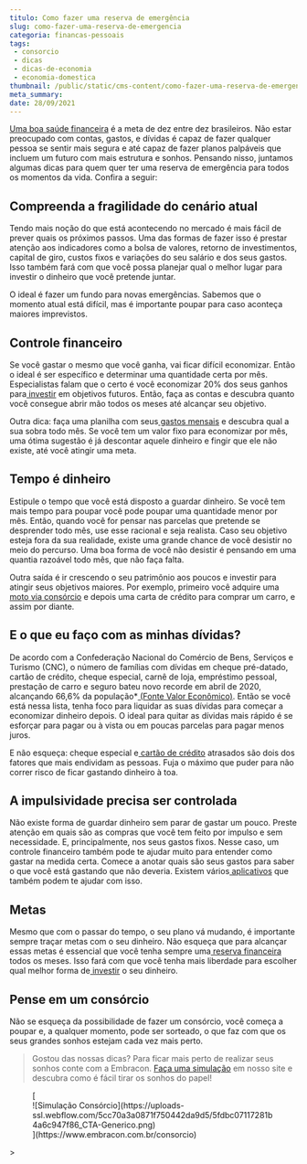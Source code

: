 ```yaml
---
titulo: Como fazer uma reserva de emergência
slug: como-fazer-uma-reserva-de-emergencia
categoria: financas-pessoais
tags:
 - consorcio
 - dicas
 - dicas-de-economia
 - economia-domestica
thumbnail: /public/static/cms-content/como-fazer-uma-reserva-de-emergencia.jpg
meta_summary: 
date: 28/09/2021
---
```

[Uma boa saúde financeira](https://www.embracon.com.br/blog/guia-de-como-manter-sua-saude-financeira-saudavel) é a meta de dez entre dez brasileiros. Não estar preocupado com contas, gastos, e dívidas é capaz de fazer qualquer pessoa se sentir mais segura e até capaz de fazer planos palpáveis que incluem um futuro com mais estrutura e sonhos. Pensando nisso, juntamos algumas dicas para quem quer ter uma reserva de emergência para todos os momentos da vida. Confira a seguir:

Compreenda a fragilidade do cenário atual
-----------------------------------------

Tendo mais noção do que está acontecendo no mercado é mais fácil de prever quais os próximos passos. Uma das formas de fazer isso é prestar atenção aos indicadores como a bolsa de valores, retorno de investimentos, capital de giro, custos fixos e variações do seu salário e dos seus gastos. Isso também fará com que você possa planejar qual o melhor lugar para investir o dinheiro que você pretende juntar.

O ideal é fazer um fundo para novas emergências. Sabemos que o momento atual está difícil, mas é importante poupar para caso aconteça maiores imprevistos.

Controle financeiro
-------------------

Se você gastar o mesmo que você ganha, vai ficar difícil economizar. Então o ideal é ser específico e determinar uma quantidade certa por mês. Especialistas falam que o certo é você economizar 20% dos seus ganhos para[ investir](https://www.embracon.com.br/blog/quais-sao-os-melhores-tipos-de-investimentos-atualmente-confira) em objetivos futuros. Então, faça as contas e descubra quanto você consegue abrir mão todos os meses até alcançar seu objetivo.

Outra dica: faça uma planilha com seus[ gastos mensais](https://www.embracon.com.br/blog/como-identificar-e-eliminar-gastos-desnecessarios) e descubra qual a sua sobra todo mês. Se você tem um valor fixo para economizar por mês, uma ótima sugestão é já descontar aquele dinheiro e fingir que ele não existe, até você atingir uma meta.

Tempo é dinheiro
----------------

Estipule o tempo que você está disposto a guardar dinheiro. Se você tem mais tempo para poupar você pode poupar uma quantidade menor por mês. Então, quando você for pensar nas parcelas que pretende se desprender todo mês, use esse racional e seja realista. Caso seu objetivo esteja fora da sua realidade, existe uma grande chance de você desistir no meio do percurso. Uma boa forma de você não desistir é pensando em uma quantia razoável todo mês, que não faça falta.

Outra saída é ir crescendo o seu patrimônio aos poucos e investir para atingir seus objetivos maiores. Por exemplo, primeiro você adquire uma[ moto via consórcio](https://www.embracon.com.br/blog/guia-completo-de-como-comprar-uma-moto-com-consorcio) e depois uma carta de crédito para comprar um carro, e assim por diante.

E o que eu faço com as minhas dívidas?
--------------------------------------

De acordo com a Confederação Nacional do Comércio de Bens, Serviços e Turismo (CNC), o número de famílias com dívidas em cheque pré-datado, cartão de crédito, cheque especial, carnê de loja, empréstimo pessoal, prestação de carro e seguro bateu novo recorde em abril de 2020, alcançando 66,6% da população\*[ (Fonte Valor Econômico)](https://valor.globo.com/brasil/noticia/2020/04/14/numero-de-endividados-bate-novo-recorde-em-abril-diz-cnc.ghtml). Então se você está nessa lista, tenha foco para liquidar as suas dívidas para começar a economizar dinheiro depois. O ideal para quitar as dívidas mais rápido é se esforçar para pagar ou à vista ou em poucas parcelas para pagar menos juros.

E não esqueça: cheque especial e[ cartão de crédito](https://www.embracon.com.br/blog/divida-de-cartao-de-credito-como-sair-dela-e-nao-entrar-mais) atrasados são dois dos fatores que mais endividam as pessoas. Fuja o máximo que puder para não correr risco de ficar gastando dinheiro à toa.

A impulsividade precisa ser controlada
--------------------------------------

Não existe forma de guardar dinheiro sem parar de gastar um pouco. Preste atenção em quais são as compras que você tem feito por impulso e sem necessidade. E, principalmente, nos seus gastos fixos. Nesse caso, um controle financeiro também pode te ajudar muito para entender como gastar na medida certa. Comece a anotar quais são seus gastos para saber o que você está gastando que não deveria. Existem vários[ aplicativos](https://www.embracon.com.br/blog/4-aplicativos-de-financas-para-te-ajudar-a-economizar-mais-dinheiro) que também podem te ajudar com isso.

Metas
-----

Mesmo que com o passar do tempo, o seu plano vá mudando, é importante sempre traçar metas com o seu dinheiro. Não esqueça que para alcançar essas metas é essencial que você tenha sempre uma[ reserva financeira](https://www.embracon.com.br/blog/reserva-financeira-como-preparar-a-sua) todos os meses. Isso fará com que você tenha mais liberdade para escolher qual melhor forma de[ investir](https://www.embracon.com.br/blog/como-investir-em-curto-medio-e-longo-prazo) o seu dinheiro.

**Pense em um consórcio**
-------------------------

Não se esqueça da possibilidade de fazer um consórcio, você começa a poupar e, a qualquer momento, pode ser sorteado, o que faz com que os seus grandes sonhos estejam cada vez mais perto.

> Gostou das nossas dicas? Para ficar mais perto de realizar seus sonhos conte com a Embracon. [Faça uma simulação](https://www.embracon.com.br/consorcio) em nosso site e descubra como é fácil tirar os sonhos do papel!

<figure class="w-richtext-figure-type-image w-richtext-align-center">[<div>![Simulação Consórcio](https://uploads-ssl.webflow.com/5cc70a3a0871f750442da9d5/5fdbc07117281b4a6c947f86_CTA-Generico.png)</div>](https://www.embracon.com.br/consorcio)</figure>> ‍
